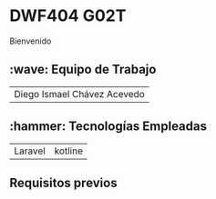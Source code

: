 #    DWF404 G02T
Bienvenido 
<h2>:wave: Equipo de Trabajo</h2>
<div style={padding: 10px}>
  <table style={margin: 0 auto}>
  <tr align="center">
   <td>Diego Ismael Chávez Acevedo</td>
</table>
</div>
<h2>:hammer: Tecnologías Empleadas</h2>

<table>
  <tr align="center">
    <td>Laravel </td>
    <td>kotline</td>
  </tr>
</table>


<h2> Requisitos previos</h2>






